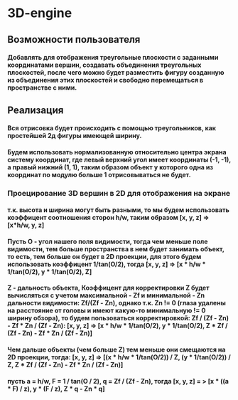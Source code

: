 # 3D-engine
## Возможности пользователя
#### Добавлять для отображения треугольные плоскости с заданными координатами вершин, создавать объединения треугольных плоскостей, после чего можно будет разместить фигуру созданную из объединения этих плоскостей и свободно перемещаться в пространстве с ними.
## Реализация
#### Вся отрисовка будет происходить с помощью треугольников, как простейшей 2д фигуры имеющей ширину. 
#### Будем использовать нормализованную относительно центра экрана систему координат, где левый верхний угол имеет координаты (-1, -1), а правый нижний (1, 1), таким образом объект у которого одна из координат по модулю больше 1 отрисовываться не будет.
### Проецирование 3D вершин в 2D для отображения на экране
#### т.к. высота и ширина могут быть разными, то мы будем использовать коэффицент соотношения сторон h/w, таким образом [x, y, z] => [x*h/w, y, z] 
#### Пусть O - угол нашего поля видимости, тогда чем меньше поле видимости, тем больше пространства в нем будет занимать объект, то есть, тем больше он будет в 2D проекции, для этого будем использовать коэффицент 1/tan(O/2), тогда [x, y, z] => [x * h/w * 1/tan(O/2), y * 1/tan(O/2), Z]
#### Z - дальность объекта, Коэффицент для корректировки Z будет вычисляться с учетом максимальной - Zf и минимальной - Zn дальности видимости: Zf/(Zf - Zn), однако т.к. Zn != 0 (глаза удалены на расстояние от головы и имеют какую-то минимальную != 0 ширину обзора), то будем пользоваться корректировкой: Zf / (Zf - Zn) - Zf * Zn / (Zf - Zn): [x, y, z] => [x * h/w * 1/tan(O/2), y * 1/tan(O/2), Z *  Zf / (Zf - Zn) - Zf * Zn / (Zf - Zn)]
#### Чем дальше объекты (чем больше Z) тем меньше они смещаются на 2D проекции, тогда:  [x, y, z] => [(x * h/w * 1/tan(O/2)) / Z, (y * 1/tan(O/2)) / Z, Z *  Zf / (Zf - Zn) - Zf * Zn / (Zf - Zn)]
#### пусть a = h/w, F = 1 / tan(O / 2), q = Zf / (Zf - Zn), тогда [x, y, z] = > [x * ((a * F) / z), y * (F / z), Z * q - Zn * q]

